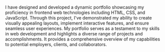 I have designed and developed a dynamic portfolio showcasing my proficiency in frontend web technologies including HTML, CSS, and JavaScript. Through this project, I've demonstrated my ability to create visually appealing layouts, implement interactive features, and ensure seamless user experiences. My portfolio serves as a testament to my skills in web development and highlights a diverse range of projects and accomplishments. It provides a comprehensive overview of my capabilities to potential employers, clients, and collaborators.
